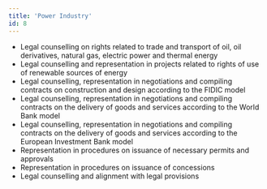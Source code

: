 ```yaml
---
title: 'Power Industry'
id: 8
---
```


* Legal counselling on rights related to trade and transport of oil, oil derivatives, natural gas, electric power and thermal energy
* Legal counselling and representation in projects related to rights of use of renewable sources of energy
* Legal counselling, representation in negotiations and compiling contracts on construction and design according to the FIDIC model
* Legal counselling, representation in negotiations and compiling contracts on the delivery of goods and services according to the World Bank model
* Legal counselling, representation in negotiations and compiling contracts on the delivery of goods and services according to the European Investment Bank model
* Representation in procedures on issuance of necessary permits and approvals
* Representation in procedures on issuance of concessions
* Legal counselling and alignment with legal provisions
